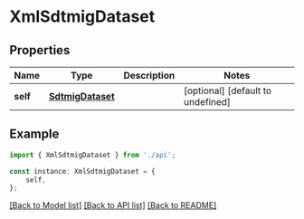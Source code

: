 # XmlSdtmigDataset


## Properties

Name | Type | Description | Notes
------------ | ------------- | ------------- | -------------
**self** | [**SdtmigDataset**](SdtmigDataset.md) |  | [optional] [default to undefined]

## Example

```typescript
import { XmlSdtmigDataset } from './api';

const instance: XmlSdtmigDataset = {
    self,
};
```

[[Back to Model list]](../README.md#documentation-for-models) [[Back to API list]](../README.md#documentation-for-api-endpoints) [[Back to README]](../README.md)
